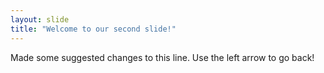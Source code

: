 ```yaml
---
layout: slide
title: "Welcome to our second slide!"
---
```

Made some suggested changes to this line.
Use the left arrow to go back!